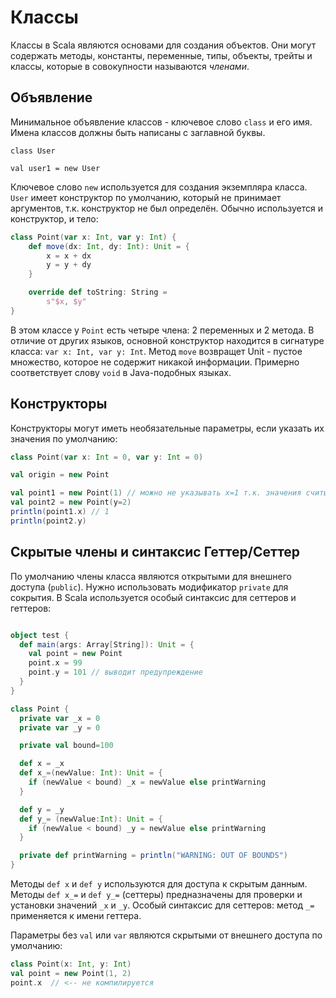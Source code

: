 # Классы

Классы в Scala являются основами для создания объектов. Они могут содержать методы, константы, переменные, типы, объекты, трейты и классы, которые в совокупности называются *членами*. 

## Объявление

Минимальное объявление классов - ключевое слово `class` и его имя. Имена классов должны быть написаны с заглавной буквы.

```
class User

val user1 = new User

```

Ключевое слово `new` используется для создания экземпляра класса. `User` имеет конструктор по умолчанию, который не принимает аргументов, т.к. конструктор не был определён. Обычно используется и конструктор, и тело:

```scala
class Point(var x: Int, var y: Int) {
    def move(dx: Int, dy: Int): Unit = {
        x = x + dx
        y = y + dy
    }

    override def toString: String =
        s"$x, $y"
}

```

В этом классе у `Point` есть четыре члена: 2 переменных и 2 метода. В отличие от других языков, основной конструктор находится в сигнатуре класса: `var x: Int, var y: Int`. Метод `move` возвращет Unit - пустое множество, которое не содержит никакой информации. Примерно соответствует слову `void` в Java-подобных языках.

## Конструкторы

Конструкторы могут иметь необязательные параметры, если указать их значения по умолчанию:

```scala
class Point(var x: Int = 0, var y: Int = 0)

val origin = new Point

val point1 = new Point(1) // можно не указывать x=1 т.к. значения считываются слева-направо
val point2 = new Point(y=2)
println(point1.x) // 1
println(point2.y)

```

## Скрытые члены и синтаксис Геттер/Сеттер

По умолчанию члены класса являются открытыми для внешнего доступа (`public`). Нужно использовать модификатор `private` для сокрытия. В Scala используется особый синтаксис для сеттеров и геттеров:

```scala

object test {
  def main(args: Array[String]): Unit = {
    val point = new Point
    point.x = 99
    point.y = 101 // выводит предупреждение
  }
}

class Point {
  private var _x = 0
  private var _y = 0

  private val bound=100

  def x = _x
  def x_=(newValue: Int): Unit = {
    if (newValue < bound) _x = newValue else printWarning
  }

  def y = _y
  def y_= (newValue:Int): Unit = {
    if (newValue < bound) _y = newValue else printWarning
  }

  private def printWarning = println("WARNING: OUT OF BOUNDS")
}

```

Методы `def x` и `def y` используются для доступа к скрытым данным. Методы `def x_=` и `def y_=` (сеттеры) предназначены для проверки и установки значений `_x` и `_y`. Особый синтаксис для сеттеров: метод `_=` применяется к имени геттера.

Параметры без `val` или `var` являются скрытыми от внешнего доступа по умолчанию:

```scala
class Point(x: Int, y: Int)
val point = new Point(1, 2)
point.x  // <-- не компилируется
```
























